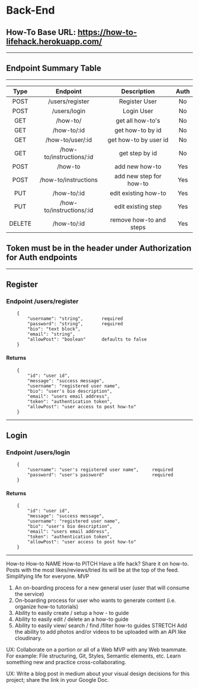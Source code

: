 # Back-End
## How-To Base URL: https://how-to-lifehack.herokuapp.com/
---
## Endpoint Summary Table
---
|Type     |Endpoint           |Description        |Auth|
|:-------:|:-----------------------:|:----------------------:|:--:|
|POST     |/users/register          |Register User           |No  |
|POST     |/users/login             |Login User              |No  |
|GET      |/how-to/                 |get all how-to's        |No  |
|GET      |/how-to/:id              |get how-to by id        |No  |
|GET      |/how-to/user/:id         |get how-to by user id   |No  |
|GET      |/how-to/instructions/:id |get step by id          |No  |
|POST     |/how-to                  |add new how-to          |Yes |
|POST     |/how-to/instructions     |add new step for how-to |Yes |
|PUT      |/how-to/:id              |edit existing how-to    |Yes |
|PUT      |/how-to/instructions/:id |edit existing step      |Yes |
|DELETE   |/how-to/:id              |remove how-to and steps |Yes |

## Token must be in the header under Authorization for Auth endpoints
---
## Register
### Endpoint /users/register
```
    {
        "username": "string",       required
        "password": "string",       required
        "bio": "text block",
        "email": "string",
        "allowPost": "boolean"      defaults to false
    }
```
#### Returns
```
    {
        "id": "user id",
        "message": "success message",
        "username": "registered user name",
        "bio": "user's bio description",
        "email": "users email address",
        "token": "authentication token",
        "allowPost": "user access to post how-to"
    }
```
---
## Login
### Endpoint /users/login
```
    {
        "username": "user's registered user name",     required
        "password": "user's password"                  required
    }
```
#### Returns
```
    {
        "id": "user id",
        "message": "success message",
        "username": "registered user name",
        "bio": "user's bio description",
        "email": "users email address",
        "token": "authentication token",
        "allowPost": "user access to post how-to"
    }
```
---
How-to
How-to
NAME
How-to
PITCH
Have a life hack? Share it on how-to. Posts with the most likes/reviews/tried its will be at the top of the feed. Simplifying life for everyone.
MVP
1. An on-boarding process for a new general user (user that will consume the service)
 2. On-boarding process for user who wants to generate content (i.e. organize how-to tutorials)
 3. Ability to easily create / setup a how - to guide
 4. Ability to easily edit / delete an a how-to guide
 5. Ability to easily view/ search / find /filter how-to guides
STRETCH
Add the ability to add photos and/or videos to be uploaded with an API like cloudinary.

UX: Collaborate on a portion or all of a Web MVP with any Web teammate. For example: File structuring, Git, Styles, Semantic elements, etc. Learn something new and practice cross-collaborating.

UX: Write a blog post in medium about your visual design decisions for this project; share the link in your Google Doc.
